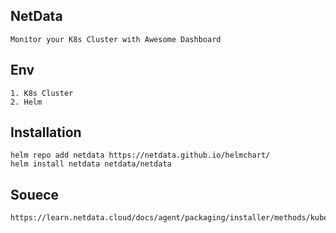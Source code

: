 ## NetData

```
Monitor your K8s Cluster with Awesome Dashboard
```

## Env
```
1. K8s Cluster
2. Helm
```

## Installation
```
helm repo add netdata https://netdata.github.io/helmchart/
helm install netdata netdata/netdata
```

## Souece
```
https://learn.netdata.cloud/docs/agent/packaging/installer/methods/kubernetes
```